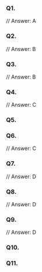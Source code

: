 ### Q1.

// Answer: A

### Q2.

// Answer: B

### Q3.

// Answer: B

### Q4.

// Answer: C

### Q5.

### Q6.

// Answer: C

### Q7.

// Answer: D

### Q8.

// Answer: D

### Q9.

// Answer: D

### Q10.

### Q11.
